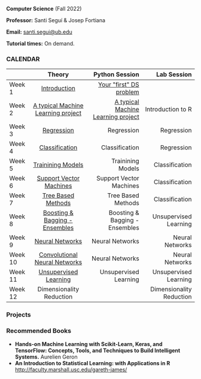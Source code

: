 **Computer Science** (Fall 2022)

**Professor:** Santi Seguí & Josep Fortiana

**Email:** santi.segui@ub.edu

**Tutorial times:** On demand.



### CALENDAR

|               | Theory                          | Python Session                  | Lab Session             |
| ------------- |:-------------:                  | -----:                          | -----:                |
|Week 1         | [Introduction](slides/ML1.pdf)  | [Your "first" DS problem](notebooks/Session1.ipynb)     |      | 
|Week 2         | [A typical Machine Learning project](slides/ML2.pdf)     |  [A typical Machine Learning project](notebooks/Session2.ipynb)          | Introduction to R             | 
|Week 3         | [Regression](slides/ML3.pdf)         | Regression         | Regression            | 
|Week 4         | [Classification](slides/ML4.pdf)                        | Classification          | Regression            | 
|Week 5         | [Trainining Models](slides/ML5.pdf)                     | Trainining Models          | Classification        | 
|Week 6         | [Support Vector Machines](slides/ML6.pdf)               | Support Vector Machines    | Classification        | 
|Week 7         | [Tree Based Methods](slides/ML7.pdf)                    | Tree Based Methods        | Classification        | 
|Week 8         | [Boosting & Bagging - Ensembles](slides/ML7.pdf)        | Boosting & Bagging - Ensembles | Unsupervised Learning | 
|Week 9         | [Neural Networks](slides/ML8.pdf)                       | Neural Networks             | Neural Networks       |
|Week 10        | [Convolutional Neural Networks](slides/ML9.pdf)         |Neural Networks                 | Neural Networks       | 
|Week 11        | [Unsupervised Learning](slides/ML10.pdf)                |   Unsupervised Learning      | Unsupervised Learning | 
|Week 12        | Dimensionality Reduction              |      | Dimensionality Reduction | 
 

### Projects


### Recommended Books 
+ **Hands-on Machine Learning with Scikit-Learn, Keras, and TensorFlow: Concepts, Tools, and Techniques to Build Intelligent Systems.** Aurelien Geron
+ **An Introduction to Statistical Learning: with Applications in R**  http://faculty.marshall.usc.edu/gareth-james/
